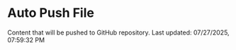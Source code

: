 # Auto Push File

Content that will be pushed to GitHub repository.
Last updated: 07/27/2025, 07:59:32 PM